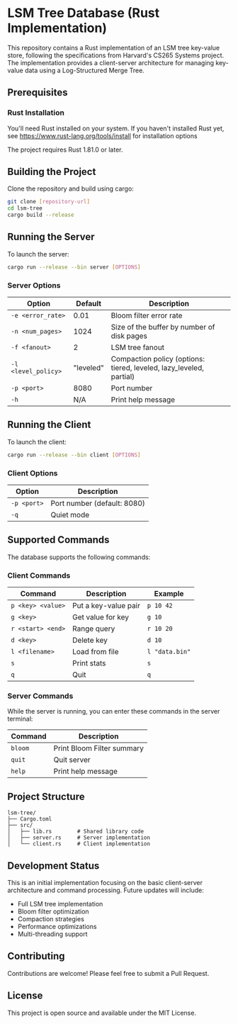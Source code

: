 # LSM Tree Database (Rust Implementation)

This repository contains a Rust implementation of an LSM tree key-value store, following the specifications from Harvard's CS265 Systems project. The implementation provides a client-server architecture for managing key-value data using a Log-Structured Merge Tree.

## Prerequisites

### Rust Installation

You'll need Rust installed on your system. If you haven't installed Rust yet, see https://www.rust-lang.org/tools/install for installation options

The project requires Rust 1.81.0 or later.

## Building the Project

Clone the repository and build using cargo:

```bash
git clone [repository-url]
cd lsm-tree
cargo build --release
```

## Running the Server

To launch the server:

```bash
cargo run --release --bin server [OPTIONS]
```

### Server Options

| Option | Default | Description |
|--------|---------|-------------|
| `-e <error_rate>` | 0.01 | Bloom filter error rate |
| `-n <num_pages>` | 1024 | Size of the buffer by number of disk pages |
| `-f <fanout>` | 2 | LSM tree fanout |
| `-l <level_policy>` | "leveled" | Compaction policy (options: tiered, leveled, lazy_leveled, partial) |
| `-p <port>` | 8080 | Port number |
| `-h` | N/A | Print help message |

## Running the Client

To launch the client:

```bash
cargo run --release --bin client [OPTIONS]
```

### Client Options

| Option | Description |
|--------|-------------|
| `-p <port>` | Port number (default: 8080) |
| `-q` | Quiet mode |

## Supported Commands

The database supports the following commands:

### Client Commands

| Command | Description | Example |
|---------|-------------|---------|
| `p <key> <value>` | Put a key-value pair | `p 10 42` |
| `g <key>` | Get value for key | `g 10` |
| `r <start> <end>` | Range query | `r 10 20` |
| `d <key>` | Delete key | `d 10` |
| `l <filename>` | Load from file | `l "data.bin"` |
| `s` | Print stats | `s` |
| `q` | Quit | `q` |

### Server Commands

While the server is running, you can enter these commands in the server terminal:

| Command | Description |
|---------|-------------|
| `bloom` | Print Bloom Filter summary |
| `quit` | Quit server |
| `help` | Print help message |

## Project Structure

```
lsm-tree/
├── Cargo.toml
├── src/
│   ├── lib.rs        # Shared library code
│   ├── server.rs     # Server implementation
│   └── client.rs     # Client implementation
```

## Development Status

This is an initial implementation focusing on the basic client-server architecture and command processing. Future updates will include:

- Full LSM tree implementation
- Bloom filter optimization
- Compaction strategies
- Performance optimizations
- Multi-threading support

## Contributing

Contributions are welcome! Please feel free to submit a Pull Request.

## License

This project is open source and available under the MIT License.